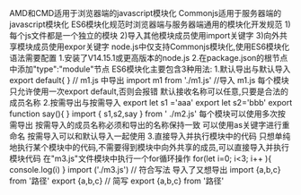 <!--
 * @Author: yuzihan yuzihanyuzihan@163.com
 * @Date: 2022-05-15 20:44:48
 * @LastEditors: yuzihan yuzihanyuzihan@163.com
 * @LastEditTime: 2022-05-15 20:47:21
 * @FilePath: /fe_interview/node/node支持ESmodule.md
 * @Description: 这是默认设置,请设置`customMade`, 打开koroFileHeader查看配置 进行设置: https://github.com/OBKoro1/koro1FileHeader/wiki/%E9%85%8D%E7%BD%AE
-->
AMD和CMD适用于浏览器端的javascript模块化
Commonjs适用于服务器端的javascript模块化
ES6模块化规范时浏览器端与服务器端通用的模块化开发规范
1)每个js文件都是一个独立的模块
2)导入其他模块成员使用import关键字
3)向外共享模块成员使用expor关键字
node.js中仅支持Commonjs模块化,使用ES6模块化语法需要配置
1.安装了V14.15.1或更高版本的node.js
2.在package.json的根节点中添加"type":"module"节点
ES6模块化主要包含3种用法:
1.默认导出与默认导入
export default{ } // m1.js 中导出
import m1 from './m1.js' //导入 m1.js
每个模块只允许使用一次export default,否则会报错
默认接收名称可以任意,只要是合法的成员名称
2.按需导出与按需导入
export let s1 ='aaa'
export let s2='bbb'
export function say(){  }
import { s1,s2,say } from ' ./m2.js'
每个模块可以使用多次按需导出
按需导入的成员名称必须和导出的名称保持一致
可以使用as关键字进行重命名
按需导入可以和默认导入一起使用
3.直接导入并执行模块中的代码
只想单纯地执行某个模块中的代码,不需要得到模块中向外共享的成员,可以直接导入并执行模块代码
在"m3.js"文件模块中执行一个for循环操作
for(let i=0; i<3; i++ ){
    console.log(i)
}
import ('./m3.js')
// 符合写法  导入了又想导出
import {a,b,c} from '路径'
export {a,b,c}
// 简写
export {a,b,c} from '路径'
